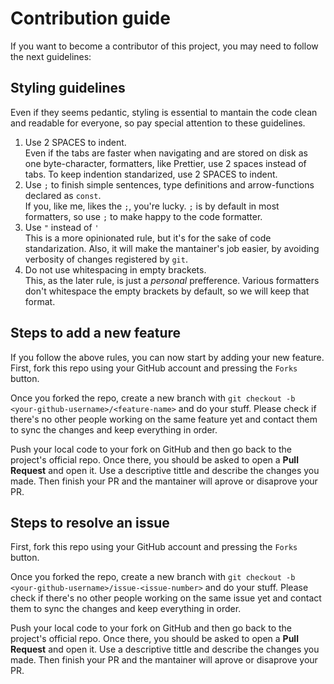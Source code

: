 # Contribution guide
If you want to become a contributor of this project, you may need to follow the next 
guidelines:

## Styling guidelines
Even if they seems pedantic, styling is essential to mantain the code clean and readable 
for everyone, so pay special attention to these guidelines.

1. Use 2 SPACES to indent.  
Even if the tabs are faster when navigating and are stored on disk as one byte-character, 
formatters, like Prettier, use 2 spaces instead of tabs. To keep indention standarized, 
use 2 SPACES to indent.
2. Use `;` to finish simple sentences, type definitions and arrow-functions declared as 
`const`.  
If you, like me, likes the `;`, you're lucky. `;` is by default in most formatters, so 
use `;` to make happy to the code formatter.
3. Use `"` instead of `'`  
This is a more opinionated rule, but it's for the sake of code standarization. Also, it 
will make the mantainer's job easier, by avoiding verbosity of changes registered by `git`. 
4. Do not use whitespacing in empty brackets.  
This, as the later rule, is just a *personal* prefference. Various formatters don't whitespace 
the empty brackets by default, so we will keep that format.

## Steps to add a new feature
If you follow the above rules, you can now start by adding your new feature.  
First, fork this repo using your GitHub account and pressing the `Forks` button.

Once you forked the repo, create a new branch with `git checkout -b <your-github-username>/<feature-name>` 
and do your stuff. Please check if there's no other people working on the same feature yet and 
contact them to sync the changes and keep everything in order.

Push your local code to your fork on GitHub and then go back to the project's official repo. 
Once there, you should be asked to open a **Pull Request** and open it. 
Use a descriptive tittle and describe the changes you made. Then finish your PR and the 
mantainer will aprove or disaprove your PR.

## Steps to resolve an issue
First, fork this repo using your GitHub account and pressing the `Forks` button.

Once you forked the repo, create a new branch with `git checkout -b <your-github-username>/issue-<issue-number>` 
and do your stuff. Please check if there's no other people working on the same issue yet and 
contact them to sync the changes and keep everything in order.

Push your local code to your fork on GitHub and then go back to the project's official repo. 
Once there, you should be asked to open a **Pull Request** and open it. 
Use a descriptive tittle and describe the changes you made. Then finish your PR and the 
mantainer will aprove or disaprove your PR.

